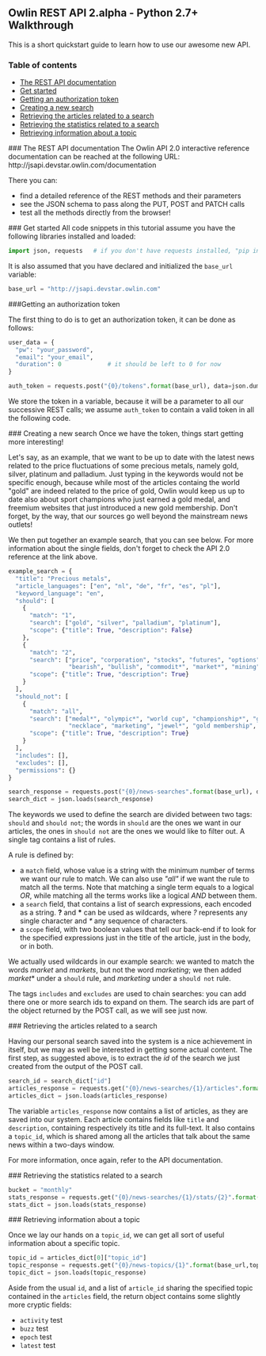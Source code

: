 ## Owlin REST API 2.alpha - Python 2.7+ Walkthrough

This is a short quickstart guide to learn how to use our awesome new API.

### Table of contents
- [The REST API documentation](#apidocumentation)
- [Get started](#getstarted)
- [Getting an authorization token](#authtoken)
- [Creating a new search](#newsearch)
- [Retrieving the articles related to a search](#searcharticles)
- [Retrieving the statistics related to a search](#searchstats)
- [Retrieving information about a topic](#topic)

<div id='apidocumentation'/>
### The REST API documentation
The Owlin API 2.0 interactive reference documentation can be reached at the following URL: http://jsapi.devstar.owlin.com/documentation

There you can:
* find a detailed reference of the REST methods and their parameters
* see the JSON schema to pass along the PUT, POST and PATCH calls
* test all the methods directly from the browser!

<div id='getstarted'/>
### Get started
All code snippets in this tutorial assume you have the following libraries installed and loaded:

```python
import json, requests   # if you don't have requests installed, "pip install requests" will do
```

It is also assumed that you have declared and initialized the `base_url` variable:

```python
base_url = "http://jsapi.devstar.owlin.com"
```

<div id='authtoken'/>
###Getting an authorization token

The first thing to do is to get an authorization token, it can be done as follows:

```python
user_data = {
  "pw": "your_password",
  "email": "your_email",
  "duration": 0             # it should be left to 0 for now
}

auth_token = requests.post("{0}/tokens".format(base_url), data=json.dumps(user_data)).text
```

 We store the token in a variable, because it will be a parameter to all our successive REST calls; we assume `auth_token` to contain a valid token in all the following code.
 
<div id='newsearch'/>
### Creating a new search
Once we have the token, things start getting more interesting!

Let's say, as an example, that we want to be up to date with the latest news related to the price fluctuations of some precious metals, namely gold, silver, platinum and palladium. Just typing in the keywords would not be specific enough, because while most of the articles containg the world "gold" are indeed related to the price of gold, Owlin would keep us up to date also about sport champions who just earned a gold medal, and freemium websites that just introduced a new gold membership.
Don't forget, by the way, that our sources go well beyond the mainstream news outlets! 

We then put together an example search, that you can see below.  For more information about the single fields, don't forget to check the API 2.0 reference at the link above.

```python
example_search = {
  "title": "Precious metals",                                   
  "article_languages": ["en", "nl", "de", "fr", "es", "pl"],
  "keyword_language": "en",                                    
  "should": [
    {
      "match": "1",                                            
      "search": ["gold", "silver", "palladium", "platinum"],
      "scope": {"title": True, "description": False}
    },
    {
      "match": "2",
      "search": ["price", "corporation", "stocks", "futures", "options", 
                 "bearish", "bullish", "commodit*", "market*", "mining", "analyst*"],
      "scope": {"title": True, "description": True}
    }
  ],
  "should_not": [
    {
      "match": "all",
      "search": ["medal*", "olympic*", "world cup", "championship*", "gold coast", "pendant", 
                 "necklace", "marketing", "jewel*", "gold membership", "silver membership"],
      "scope": {"title": True, "description": True}
    }
  ],
  "includes": [],
  "excludes": [],
  "permissions": {}
}

search_response = requests.post("{0}/news-searches".format(base_url), data=json.dumps(example_search), headers={"authorization": auth_token}).text
search_dict = json.loads(search_response)
```

The keywords we used to define the search are divided between two tags: `should` and `should not`; the words in `should` are the ones we want in our articles, the ones in `should not` are the ones we would like to filter out. A single tag contains a list of rules.

A rule is defined by:
* a `match` field, whose value is a string with the minimum number of terms we want our rule to match. We can also use *"all"* if we want the rule to match all the terms. Note that matching a single term equals to a logical *OR*, while matching all the terms works like a logical *AND* between them.
* a `search` field, that contains a list of search expressions, each encoded as a string. __?__ and __*__ can be used as wildcards, where _?_ represents any single character and _*_ any sequence of characters. 
* a `scope` field, with two boolean values that tell our back-end if to look for the specified expressions just in the title of the article, just in the body, or in both.  

We actually used wildcards in our example search: we wanted to match the words *market* and *markets*, but not the word *marketing*; we then added *market*\* under a `should` rule, and *marketing* under a `should not` rule.

The tags `includes` and `excludes` are used to chain searches: you can add there one or more search ids to expand on them.  The search ids are part of the object returned by the POST call, as we will see just now.

<div id='searcharticles'/>
### Retrieving the articles related to a search

Having our personal search saved into the system is a nice achievement in itself, but we may as well be interested in getting some actual content. The first step, as suggested above, is to extract the *id* of the search we just created from the output of the POST call.

```python
search_id = search_dict["id"]
articles_response = requests.get("{0}/news-searches/{1}/articles".format(base_url,search_id), headers={"authorization": auth_token}).text
articles_dict = json.loads(articles_response)
```
The variable `articles_response` now contains a list of articles, as they are saved into our system.
Each article contains fields like `title` and `description`, containing respectively its title and its full-text. It also contains a `topic_id`, which is shared among all the articles that talk about the same news within a two-days window. 

For more information, once again, refer to the API documentation.

<div id='searchstats'/>
### Retrieving the statistics related to a search

```python
bucket = "monthly"
stats_response = requests.get("{0}/news-searches/{1}/stats/{2}".format(base_url,search_id,bucket), headers={"authorization": auth_token})
stats_dict = json.loads(stats_response)
```

<div id='topic'/>
### Retrieving information about a topic

Once we lay our hands on a `topic_id`, we can get all sort of useful information about a specific topic.
```python
topic_id = articles_dict[0]["topic_id"]
topic_response = requests.get("{0}/news-topics/{1}".format(base_url,topic_id), headers={"authorization": auth_token}).text
topic_dict = json.loads(topic_response)
```
Aside from the usual `id`, and a list of `article_id` sharing the specified topic contained in the `articles` field, the return object contains some slightly more cryptic fields:

* `activity` test
* `buzz` test
* `epoch` test
* `latest` test
